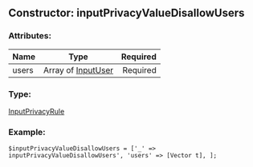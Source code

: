 ## Constructor: inputPrivacyValueDisallowUsers  

### Attributes:

| Name     |    Type       | Required |
|----------|:-------------:|---------:|
|users|Array of [InputUser](../types/InputUser.md) | Required|
### Type: 

[InputPrivacyRule](../types/InputPrivacyRule.md)
### Example:

```
$inputPrivacyValueDisallowUsers = ['_' => inputPrivacyValueDisallowUsers', 'users' => [Vector t], ];
```